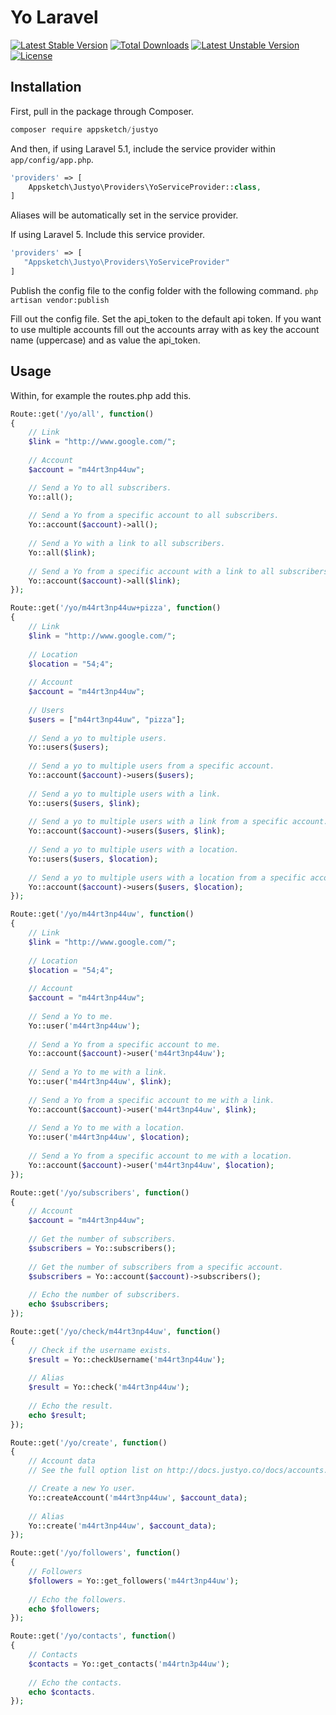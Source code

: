 # Yo Laravel

[![Latest Stable Version](https://poser.pugx.org/appsketch/justyo/v/stable)](https://packagist.org/packages/appsketch/justyo) [![Total Downloads](https://poser.pugx.org/appsketch/justyo/downloads)](https://packagist.org/packages/appsketch/justyo) [![Latest Unstable Version](https://poser.pugx.org/appsketch/justyo/v/unstable)](https://packagist.org/packages/appsketch/justyo) [![License](https://poser.pugx.org/appsketch/justyo/license)](https://packagist.org/packages/appsketch/justyo)
## Installation

First, pull in the package through Composer.

```js
composer require appsketch/justyo
```

And then, if using Laravel 5.1, include the service provider within `app/config/app.php`.

```php
'providers' => [
    Appsketch\Justyo\Providers\YoServiceProvider::class,
]
```

Aliases will be automatically set in the service provider.

If using Laravel 5. Include this service provider.

```php
'providers' => [
   "Appsketch\Justyo\Providers\YoServiceProvider"
]
```

Publish the config file to the config folder with the following command.
`php artisan vendor:publish`

Fill out the config file. Set the api_token to the default api token.
If you want to use multiple accounts fill out the accounts array with as
key the account name (uppercase) and as value the api_token.

## Usage

Within, for example the routes.php add this.

```php
Route::get('/yo/all', function()
{
    // Link
    $link = "http://www.google.com/";
    
    // Account
    $account = "m44rt3np44uw";

    // Send a Yo to all subscribers.
    Yo::all();
    
    // Send a Yo from a specific account to all subscribers.
    Yo::account($account)->all();
    
    // Send a Yo with a link to all subscribers.
    Yo::all($link);
    
    // Send a Yo from a specific account with a link to all subscribers.
    Yo::account($account)->all($link);
});

Route::get('/yo/m44rt3np44uw+pizza', function()
{
    // Link
    $link = "http://www.google.com/";
    
    // Location
    $location = "54;4";
    
    // Account
    $account = "m44rt3np44uw";
    
    // Users
    $users = ["m44rt3np44uw", "pizza"];
    
    // Send a yo to multiple users.
    Yo::users($users);
    
    // Send a yo to multiple users from a specific account.
    Yo::account($account)->users($users);
    
    // Send a yo to multiple users with a link.
    Yo::users($users, $link);
    
    // Send a yo to multiple users with a link from a specific account.
    Yo::account($account)->users($users, $link);
    
    // Send a yo to multiple users with a location.
    Yo::users($users, $location);
    
    // Send a yo to multiple users with a location from a specific account.
    Yo::account($account)->users($users, $location);
});

Route::get('/yo/m44rt3np44uw', function()
{
    // Link
    $link = "http://www.google.com/";
    
    // Location
    $location = "54;4";
    
    // Account
    $account = "m44rt3np44uw";
    
    // Send a Yo to me.
    Yo::user('m44rt3np44uw');
    
    // Send a Yo from a specific account to me.
    Yo::account($account)->user('m44rt3np44uw');
    
    // Send a Yo to me with a link.
    Yo::user('m44rt3np44uw', $link);
    
    // Send a Yo from a specific account to me with a link.
    Yo::account($account)->user('m44rt3np44uw', $link);
    
    // Send a Yo to me with a location.
    Yo::user('m44rt3np44uw', $location);
    
    // Send a Yo from a specific account to me with a location.
    Yo::account($account)->user('m44rt3np44uw', $location);
});

Route::get('/yo/subscribers', function()
{
    // Account
    $account = "m44rt3np44uw";
    
    // Get the number of subscribers.
    $subscribers = Yo::subscribers();
    
    // Get the number of subscribers from a specific account.
    $subscribers = Yo::account($account)->subscribers();
    
    // Echo the number of subscribers.
    echo $subscribers;
});

Route::get('/yo/check/m44rt3np44uw', function()
{
    // Check if the username exists.
    $result = Yo::checkUsername('m44rt3np44uw');
    
    // Alias
    $result = Yo::check('m44rt3np44uw');
    
    // Echo the result.
    echo $result;
});

Route::get('/yo/create', function()
{
    // Account data
    // See the full option list on http://docs.justyo.co/docs/accounts.

    // Create a new Yo user.
    Yo::createAccount('m44rt3np44uw', $account_data);
    
    // Alias
    Yo::create('m44rt3np44uw', $account_data);
});

Route::get('/yo/followers', function()
{
    // Followers
    $followers = Yo::get_followers('m44rt3np44uw');
    
    // Echo the followers.
    echo $followers;
});

Route::get('/yo/contacts', function()
{
    // Contacts
    $contacts = Yo::get_contacts('m44rtn3p44uw');
    
    // Echo the contacts.
    echo $contacts.
});
```